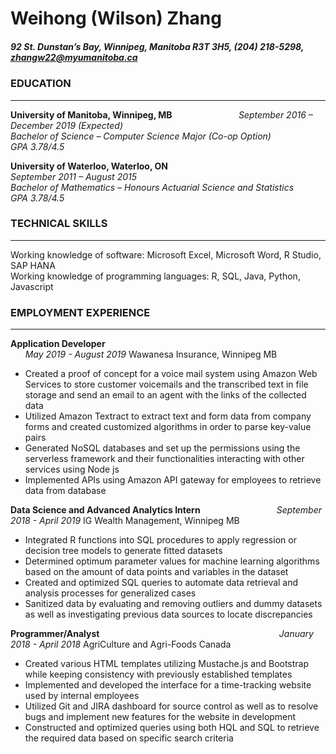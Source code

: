 # **Weihong (Wilson) Zhang**
##### 92 St. Dunstan’s Bay, Winnipeg, Manitoba R3T 3H5,  (204) 218-5298,  zhangw22@myumanitoba.ca

### EDUCATION
***
**University of Manitoba, Winnipeg, MB** &nbsp; &nbsp; &nbsp; &nbsp; &nbsp; &nbsp; &nbsp; &nbsp; &nbsp; &nbsp; &nbsp; &nbsp; &nbsp; *September 2016 – December 2019 (Expected)*                      
*Bachelor of Science – Computer Science Major (Co-op Option)*  
*GPA 3.78/4.5*      

**University of Waterloo, Waterloo, ON** &nbsp; &nbsp; &nbsp; &nbsp; &nbsp; &nbsp; &nbsp; &nbsp; &nbsp; &nbsp; &nbsp; &nbsp; &nbsp; &nbsp; &nbsp; &nbsp; &nbsp; &nbsp; &nbsp; &nbsp; &nbsp; &nbsp; &nbsp; &nbsp; &nbsp; &nbsp; &nbsp; *September 2011 – August 2015*               
*Bachelor of Mathematics – Honours Actuarial Science and Statistics*  
*GPA 3.78/4.5*

### TECHNICAL SKILLS
***  
Working knowledge of software: Microsoft Excel, Microsoft Word, R Studio, SAP HANA  
Working knowledge of programming languages: R, SQL, Java, Python, Javascript

### EMPLOYMENT EXPERIENCE
***
**Application Developer** &nbsp; &nbsp; &nbsp; &nbsp; &nbsp; &nbsp; &nbsp; &nbsp; &nbsp; &nbsp; &nbsp; &nbsp; &nbsp; &nbsp; &nbsp; &nbsp; &nbsp; &nbsp; &nbsp; &nbsp; &nbsp; &nbsp; &nbsp; &nbsp; &nbsp; &nbsp; &nbsp; &nbsp; &nbsp; &nbsp; &nbsp; &nbsp; &nbsp; &nbsp; &nbsp; &nbsp; &nbsp; &nbsp; &nbsp; &nbsp; &nbsp; &nbsp; &nbsp; &nbsp; &nbsp; &nbsp; &nbsp; *May 2019 - August 2019*
Wawanesa Insurance, Winnipeg MB  
* Created a proof of concept for a voice mail system using Amazon Web Services to store customer voicemails and the transcribed text in file storage and send an email to an agent with the links of the collected data
* Utilized Amazon Textract to extract text and form data from company forms and created customized algorithms in order to parse key-value pairs
*	Generated NoSQL databases and set up the permissions using the serverless framework and their functionalities interacting with other services using Node js
*	Implemented APIs using Amazon API gateway for employees to retrieve data from database

**Data Science and Advanced Analytics Intern** &nbsp; &nbsp; &nbsp; &nbsp; &nbsp; &nbsp; &nbsp; &nbsp; &nbsp; &nbsp; &nbsp; &nbsp; &nbsp; &nbsp; &nbsp; *September 2018 - April 2019*
IG Wealth Management, Winnipeg MB
*	Integrated R functions into SQL procedures to apply regression or decision tree models to generate fitted datasets
*	Determined optimum parameter values for machine learning algorithms based on the amount of data points and variables in the dataset
*	Created and optimized SQL queries to automate data retrieval and analysis processes for generalized cases
*	Sanitized data by evaluating and removing outliers and dummy datasets as well as investigating previous data sources to locate discrepancies

**Programmer/Analyst** &nbsp; &nbsp; &nbsp; &nbsp; &nbsp; &nbsp; &nbsp; &nbsp; &nbsp; &nbsp; &nbsp; &nbsp; &nbsp; &nbsp; &nbsp; &nbsp; &nbsp; &nbsp; &nbsp; &nbsp; &nbsp; &nbsp; &nbsp; &nbsp; &nbsp; &nbsp; &nbsp; &nbsp; &nbsp; &nbsp; &nbsp; &nbsp; &nbsp; &nbsp; &nbsp; &nbsp; *January 2018 - April 2018* AgriCulture and Agri-Foods Canada
*	Created various HTML templates utilizing Mustache.js and Bootstrap while keeping consistency with previously established templates
*	Implemented and developed the interface for a time-tracking website used by internal employees
*	Utilized Git and JIRA dashboard for source control as well as to resolve bugs and implement new features for the website in development
*	Constructed and optimized queries using both HQL and SQL to retrieve the required data based on specific search criteria
